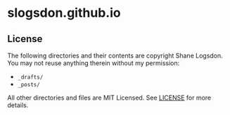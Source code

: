 # slogsdon.github.io

## License

The following directories and their contents are copyright Shane Logsdon. You may not reuse anything therein without my permission:

- `_drafts/`
- `_posts/`

All other directories and files are MIT Licensed. See [LICENSE](https://github.com/slogsdon/slogsdon.github.io/blob/master/LICENSE) for more details.

